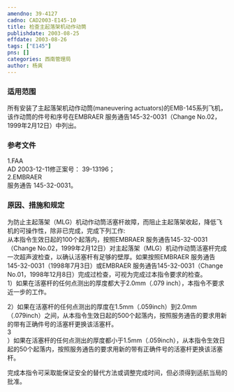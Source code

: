 ```yaml
---
amendno: 39-4127  
cadno: CAD2003-E145-10  
title: 检查主起落架机动作动筒  
publishdate: 2003-08-25  
effdate: 2003-08-26  
tags: ["E145"]  
pns: []  
categories: 西南管理局  
author: 杨爽  
---
```

  
### 适用范围  
所有安装了主起落架机动作动筒(maneuvering actuators)的EMB-145系列飞机，该作动筒的件号和序号在EMBRAER 服务通告145-32-0031（Change No.02，1999年2月12日）中列出。  
  
<!--more-->  
### 参考文件  
1.FAA  
AD 2003-12-11修正案号： 39-13196；  
2.EMBRAER  
服务通告 145-32-0031。  
  
### 原因、措施和规定  
 为防止主起落架（MLG）机动作动筒活塞杆故障，而阻止主起落架收起，降低飞机的可操作性，除非已完成，完成下列工作:  
从本指令生效日起的100个起落内，按照EMBRAER 服务通告145-32-0031（Change No.02，1999年2月12日）对主起落架（MLG）机动作动筒活塞杆完成一次超声波检查，以确认活塞杆有足够的壁厚。如果按照EMBRAER 服务通告145-32-0031（1998年7月3日）或EMBRAER 服务通告145-32-0031（Change No.01，1998年12月8日）完成过检查，可视为完成过本指令要求的检查。  
1）如果在活塞杆的任何点测出的厚度都大于2.0mm（.079 inch），本指令不要求近一步的工作。  
  
  2）如果在活塞杆的任何点测出的厚度在1.5mm（.059inch）到2.0mm（.079inch）之间，从本指令生效日起的500个起落内，按照服务通告的要求用新的带有正确件号的活塞杆更换该活塞杆。  
3  
）如果在活塞杆的任何点测出的厚度都小于1.5mm（.059inch），从本指令生效日起的50个起落内，按照服务通告的要求用新的带有正确件号的活塞杆更换该活塞杆。  
  
完成本指令可采取能保证安全的替代方法或调整完成时间，但必须得到适航当局的批准。  
